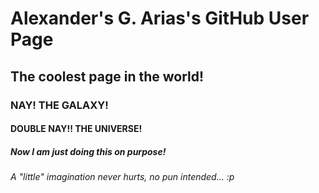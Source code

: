 # Alexander's G. Arias's GitHub User Page
## The coolest page in the world!
### NAY! THE GALAXY!
#### DOUBLE NAY!! THE UNIVERSE!
##### Now I am just doing this on purpose!
###### A "little" imagination never hurts, no pun intended... :p